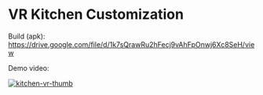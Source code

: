 # VR Kitchen Customization

Build (apk): https://drive.google.com/file/d/1k7sQrawRu2hFecj9vAhFpOnwj6Xc8SeH/view

Demo video:

[![kitchen-vr-thumb](https://user-images.githubusercontent.com/36617987/156395101-d4f3504b-a981-41dd-9363-8b0c6b1ae2f3.jpg)](https://youtu.be/pHq3_4JX4fc?t=10)
